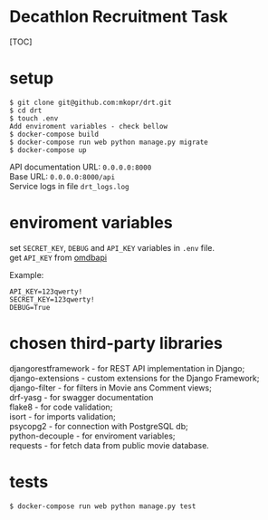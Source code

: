 # Decathlon Recruitment Task 

[TOC]

# setup
```
$ git clone git@github.com:mkopr/drt.git
$ cd drt
$ touch .env
Add enviroment variables - check bellow
$ docker-compose build
$ docker-compose run web python manage.py migrate
$ docker-compose up
```
API documentation URL: `0.0.0.0:8000`  
Base URL: `0.0.0.0:8000/api`  
Service logs in file `drt_logs.log`


# enviroment variables
set `SECRET_KEY`, `DEBUG` and `API_KEY` variables in `.env` file.  
get `API_KEY` from [omdbapi](http://www.omdbapi.com/apikey.aspx)
 
Example:
```
API_KEY=123qwerty!
SECRET_KEY=123qwerty!
DEBUG=True
```

# chosen third-party libraries
djangorestframework - for REST API implementation in Django;  
django-extensions - custom extensions for the Django Framework;  
django-filter - for filters in Movie ans Comment views;  
drf-yasg - for swagger documentation  
flake8 - for code validation;  
isort - for imports validation;  
psycopg2 - for connection with PostgreSQL db;  
python-decouple - for enviroment variables;  
requests - for fetch data from public movie database.  

# tests
```
$ docker-compose run web python manage.py test
```